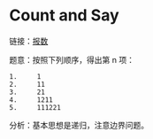 # Count and Say

链接：[报数](https://leetcode-cn.com/problems/count-and-say/description/)

题意：按照下列顺序，得出第 n 项：

```
1.     1
2.     11
3.     21
4.     1211
5.     111221
```

分析：基本思想是递归，注意边界问题。